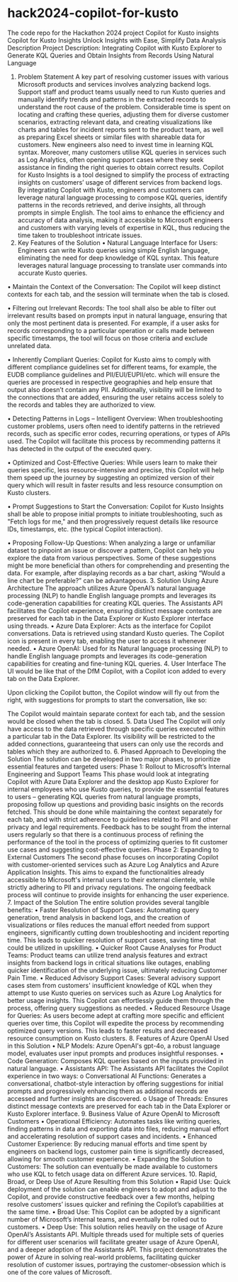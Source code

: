 # hack2024-copilot-for-kusto
The code repo for the Hackathon 2024 project Copilot for Kusto insights
Copilot for Kusto Insights
Unlock Insights with Ease, Simplify Data Analysis
Description
Project Description: Integrating Copilot with Kusto Explorer to Generate KQL Queries and Obtain Insights from Records Using Natural Language
1.	Problem Statement
A key part of resolving customer issues with various Microsoft products and services involves analyzing backend logs. Support staff and product teams usually need to run Kusto queries and manually identify trends and patterns in the extracted records to understand the root cause of the problem. Considerable time is spent on locating and crafting these queries, adjusting them for diverse customer scenarios, extracting relevant data, and creating visualizations like charts and tables for incident reports sent to the product team, as well as preparing Excel sheets or similar files with shareable data for customers. New engineers also need to invest time in learning KQL syntax. Moreover, many customers utilise KQL queries in services such as Log Analytics, often opening support cases where they seek assistance in finding the right queries to obtain correct results.
Copilot for Kusto Insights is a tool designed to simplify the process of extracting insights on customers’ usage of different services from backend logs. By integrating Copilot with Kusto, engineers and customers can leverage natural language processing to compose KQL queries, identify patterns in the records retrieved, and derive insights, all through prompts in simple English. The tool aims to enhance the efficiency and accuracy of data analysis, making it accessible to Microsoft engineers and customers with varying levels of expertise in KQL, thus reducing the time taken to troubleshoot intricate issues.
2.	Key Features of the Solution
•	Natural Language Interface for Users: Engineers can write Kusto queries using simple English language, eliminating the need for deep knowledge of KQL syntax. This feature leverages natural language processing to translate user commands into accurate Kusto queries.

•	Maintain the Context of the Conversation: The Copilot will keep distinct contexts for each tab, and the session will terminate when the tab is closed.

•	Filtering out Irrelevant Records: The tool shall also be able to filter out irrelevant results based on prompts input in natural language, ensuring that only the most pertinent data is presented. For example, if a user asks for records corresponding to a particular operation or calls made between specific timestamps, the tool will focus on those criteria and exclude unrelated data.

•	Inherently Compliant Queries: Copilot for Kusto aims to comply with different compliance guidelines set for different teams, for example, the EUDB compliance guidelines and PII/EUI/EUPII/etc. which will ensure the queries are processed in respective geographies and help ensure that output also doesn’t contain any PII.
Additionally, visibility will be limited to the connections that are added, ensuring the user retains access solely to the records and tables they are authorized to view.

•	Detecting Patterns in Logs – Intelligent Overview: When troubleshooting customer problems, users often need to identify patterns in the retrieved records, such as specific error codes, recurring operations, or types of APIs used. The Copilot will facilitate this process by recommending patterns it has detected in the output of the executed query.

•	Optimized and Cost-Effective Queries: While users learn to make their queries specific, less resource-intensive and precise, this Copilot will help them speed up the journey by suggesting an optimized version of their query which will result in faster results and less resource consumption on Kusto clusters.

•	Prompt Suggestions to Start the Conversation: Copilot for Kusto Insights shall be able to propose initial prompts to initiate troubleshooting, such as "Fetch logs for me," and then progressively request details like resource IDs, timestamps, etc. (the typical Copilot interaction).

•	Proposing Follow-Up Questions: When analyzing a large or unfamiliar dataset to pinpoint an issue or discover a pattern, Copilot can help you explore the data from various perspectives. Some of these suggestions might be more beneficial than others for comprehending and presenting the data. For example, after displaying records as a bar chart, asking “Would a line chart be preferable?” can be advantageous.
3. Solution Using Azure Architecture
The approach utilizes Azure OpenAI’s natural language processing (NLP) to handle English language prompts and leverages its code-generation capabilities for creating KQL queries. The Assistants API facilitates the Copilot experience, ensuring distinct message contexts are preserved for each tab in the Data Explorer or Kusto Explorer interface using threads.
•	Azure Data Explorer: Acts as the interface for Copilot conversations. Data is retrieved using standard Kusto queries. The Copilot icon is present in every tab, enabling the user to access it whenever needed.
•	Azure OpenAI: Used for its Natural language processing (NLP) to handle English language prompts and leverages its code-generation capabilities for creating and fine-tuning KQL queries. 
4.	User Interface
The UI would be like that of the DfM Copilot, with a Copilot icon added to every tab on the Data Explorer. 

 
Upon clicking the Copilot button, the Copilot window will fly out from the right, with suggestions for prompts to start the conversation, like so:
 
The Copilot would maintain separate context for each tab, and the session would be closed when the tab is closed.
5. Data Used
The Copilot will only have access to the data retrieved through specific queries executed within a particular tab in the Data Explorer. Its visibility will be restricted to the added connections, guaranteeing that users can only use the records and tables which they are authorized to.
6.	Phased Approach to Developing the Solution
The solution can be developed in two major phases, to prioritize essential features and targeted users:
Phase 1: Rollout to Microsoft’s Internal Engineering and Support Teams
This phase would look at integrating Copilot with Azure Data Explorer and the desktop app Kusto Explorer for internal employees who use Kusto queries, to provide the essential features to users – generating KQL queries from natural language prompts, proposing follow up questions and providing basic insights on the records fetched. This should be done while maintaining the context separately for each tab, and with strict adherence to guidelines related to PII and other privacy and legal requirements.
Feedback has to be sought from the internal users regularly so that there is a continuous process of refining the performance of the tool in the process of optimizing queries to fit customer use cases and suggesting cost-effective queries. 
Phase 2: Expanding to External Customers
The second phase focuses on incorporating Copilot with customer-oriented services such as Azure Log Analytics and Azure Application Insights. This aims to expand the functionalities already accessible to Microsoft's internal users to their external clientele, while strictly adhering to PII and privacy regulations. The ongoing feedback process will continue to provide insights for enhancing the user experience.
7. Impact of the Solution
The entire solution provides several tangible benefits:
•	Faster Resolution of Support Cases: Automating query generation, trend analysis in backend logs, and the creation of visualizations or files reduces the manual effort needed from support engineers, significantly cutting down troubleshooting and incident reporting time. This leads to quicker resolution of support cases, saving time that could be utilized in upskilling.
•	Quicker Root Cause Analyses for Product Teams: Product teams can utilize trend analysis features and extract insights from backend logs in critical situations like outages, enabling quicker identification of the underlying issue, ultimately reducing Customer Pain Time.
•	Reduced Advisory Support Cases: Several advisory support cases stem from customers' insufficient knowledge of KQL when they attempt to use Kusto queries on services such as Azure Log Analytics for better usage insights. This Copilot can effortlessly guide them through the process, offering query suggestions as needed.
•	Reduced Resource Usage for Queries: As users become adept at crafting more specific and efficient queries over time, this Copilot will expedite the process by recommending optimized query versions. This leads to faster results and decreased resource consumption on Kusto clusters.
8. Features of Azure OpenAI Used in this Solution
•	NLP Models: Azure OpenAI's gpt-4o, a robust language model, evaluates user input prompts and produces insightful responses.
•	Code Generation: Composes KQL queries based on the inputs provided in natural language.
•	Assistants API: The Assistants API facilitates the Copilot experience in two ways:
o	Conversational AI Functions: Generates a conversational, chatbot-style interaction by offering suggestions for initial prompts and progressively enhancing them as additional records are accessed and further insights are discovered.
o	Usage of Threads: Ensures distinct message contexts are preserved for each tab in the Data Explorer or Kusto Explorer interface.
9. Business Value of Azure OpenAI to Microsoft Customers
•	Operational Efficiency: Automates tasks like writing queries, finding patterns in data and exporting data into files, reducing manual effort and accelerating resolution of support cases and incidents.
•	Enhanced Customer Experience: By reducing manual efforts and time spent by engineers on backend logs, customer pain time is significantly decreased, allowing for smooth customer experience.
•	Expanding the Solution to Customers: The solution can eventually be made available to customers who use KQL to fetch usage data on different Azure services.
10. Rapid, Broad, or Deep Use of Azure Resulting from this Solution
•	Rapid Use: Quick deployment of the solution can enable engineers to adopt and adjust to the Copilot, and provide constructive feedback over a few months, helping resolve customers’ issues quicker and refining the Copilot’s capabilities at the same time.
•	Broad Use: This Copilot can be adopted by a significant number of Microsoft’s internal teams, and eventually be rolled out to customers.
•	Deep Use: This solution relies heavily on the usage of Azure OpenAI’s Assistants API. Multiple threads used for multiple sets of queries for different user scenarios will facilitate greater usage of Azure OpenAI, and a deeper adoption of the Assistants API.
This project demonstrates the power of Azure in solving real-world problems, facilitating quicker resolution of customer issues, portraying the customer-obsession which is one of the core values of Microsoft.

